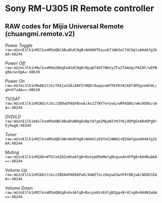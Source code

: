 # Sony RM-U305 IR Remote controller
## RAW codes for Mijia Universal Remote (chuangmi.remote.v2)

*Power Toggle*
``
raw:mUznE1lk1nM2lkxmM5mQBCABuAh4CHgB+AH4HHTKazabTiWA3eC74CHgleAH4Afg3bAA:40244
``

*Power Off*
``
raw:mUzmc3lk1nMwlkxmM4mIBHgEeAG4CHgBrNpqAf4GFTWbSyZTaZTAAUgcPAI8F/wEPBg8A/wcOgA=:40639
``

*Power On*
``
raw:mUzmc3lk1nMwADiYzGcTEAjwCGAi8APZtNQD/AwqazaWTKbTKYACkDf4M3gveAh4L/gH+DfsAA==:40639
``

*TV/SAT*
``
raw:mUznE1lk1nM2ADiYzGczIBDwEPAQYBnwA/Ax2ZTWYTeYywG/wRPAQ8G/wW/AD8G/oAA=:40244
``

*DVD/LD*
``
raw:mUznE1lk1m8xlkxmM5mQBCABuAhABHgEeBpYAfgmZMppNZrMJYDj4OPgEeAR4OPgB+Dj8wgA:40244
``

*Tuner*
``
raw:mUznE1lk1nM2lkxmM5mQBCAB+AH4FHgB+AH4GCzKbTmZzWWA2+BZ4AfgUeAH4Afg25AA:40244
``

*Muting*
``
raw:mUznE1lk1nM2AD+WTGYzmZAIeAhoAfgB+Bxkym05mMwlgNvgueAh4FPgB+AH4NuQAA==:40244
``

*Volume Up*
``
raw:mUznE1lk1nM2ADiYzGczIBDAGPAD8APwA/A4WZTaczOaywG3wVPAY8BjwA/AD8G3IAA=:40244
``

*Volume Down*
``
raw:mUznE1lk1nM2lkxmM5mQBGgB+Ax4AfgB+Bxsym0znE4lgN3gq+Br4CngB+AH4N2wAA==:40244
``






